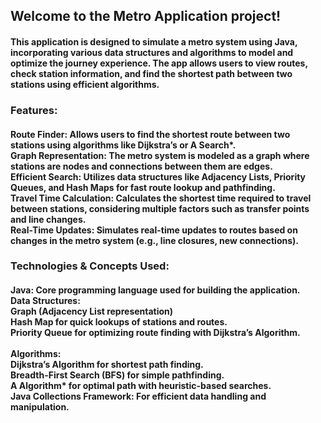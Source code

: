 <h2>Welcome to the Metro Application project!</h2>

<h4>
  This application is designed to simulate a metro system using Java, incorporating various data structures and 
  algorithms to model and optimize the journey experience. The app allows users to view routes, check station information, and find the shortest path between
  two stations using efficient algorithms.
</h4>

<h3>Features:</h3>
<h4>
  Route Finder: Allows users to find the shortest route between two stations using algorithms like Dijkstra’s or A Search*.<br>
  Graph Representation: The metro system is modeled as a graph where stations are nodes and connections between them are edges.<br>
  Efficient Search: Utilizes data structures like Adjacency Lists, Priority Queues, and Hash Maps for fast route lookup and pathfinding.<br>
  Travel Time Calculation: Calculates the shortest time required to travel between stations, considering multiple factors such as transfer points and line changes.<br>
  Real-Time Updates: Simulates real-time updates to routes based on changes in the metro system (e.g., line closures, new connections).<br>
</h4>

<h3>Technologies & Concepts Used:</h3>
<h4>
  Java: Core programming language used for building the application.<br>
  Data Structures:<br>
  Graph (Adjacency List representation)<br>
  Hash Map for quick lookups of stations and routes.<br>
  Priority Queue for optimizing route finding with Dijkstra’s Algorithm.<br>
  <br>
  Algorithms:<br>
  Dijkstra’s Algorithm for shortest path finding.<br>
  Breadth-First Search (BFS) for simple pathfinding.<br>
  A Algorithm* for optimal path with heuristic-based searches.<br>
  Java Collections Framework: For efficient data handling and manipulation.<br>
</h4>
